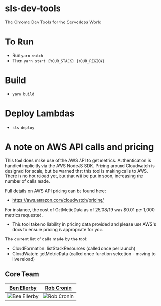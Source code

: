# sls-dev-tools
The Chrome Dev Tools for the Serverless World


# To Run

- Run `yarn watch`
- Then `yarn start {YOUR_STACK} {YOUR_REGION}`

# Build

- `yarn build`


# Deploy Lambdas

- `sls deploy`

# A note on AWS API calls and pricing

This tool does make use of the AWS API to get metrics. Authentication is handled implicitly via the AWS NodeJS SDK. Pricing around Cloudwatch is designed for scale, but be warned that this tool is making calls to AWS. There is no hot reload yet, but that will be put in soon, increasing the number of calls made.

Full details on AWS API pricing can be found here:
- https://aws.amazon.com/cloudwatch/pricing/

For instance, the cost of GetMeticData as of 25/08/19 was $0.01 per 1,000 metrics requested.
- This tool take no liability in pricing data provided and please use AWS's docs to ensure pricing is appropriate for you.

The current list of calls made by the tool:

- CloudFormation: listStackResources (called once per launch)
- CloudWatch: getMetricData (called once function selection - moving to live reload)





## Core Team

| [Ben Ellerby](https://github.com/BenEllerby)                            | [Rob Cronin](https://github.com/robcronin)                            |
|-------------------------------------------------------------------------|-----------------------------------------------------------------------|
| ![Ben Ellerby](https://avatars2.githubusercontent.com/u/11080984?s=150) | ![Rob Cronin](https://avatars3.githubusercontent.com/u/32868346?s=150) |